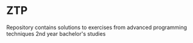 # ZTP
Repository contains solutions to exercises from advanced programming techniques
2nd year bachelor's studies
